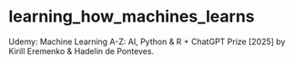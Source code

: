 # learning_how_machines_learns
Udemy: Machine Learning A-Z: AI, Python & R + ChatGPT Prize [2025] by Kirill Eremenko & Hadelin de Ponteves.
